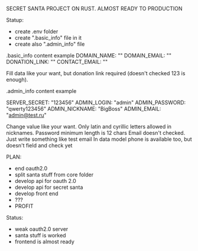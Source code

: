 SECRET SANTA PROJECT ON RUST. ALMOST READY TO PRODUCTION

Statup:
- create .env folder
- create ".basic_info" file in it
- create also ".admin_info" file


.basic_info content example
DOMAIN_NAME: ""
DOMAIN_EMAIL: ""
DONATION_LINK: ""
CONTACT_EMAIL: ""

Fill data like your want, but donation link required (doesn't checked 123 is enough).

.admin_info content example

SERVER_SECRET: "123456"
ADMIN_LOGIN: "admin"
ADMIN_PASSWORD: "qwerty123456"
ADMIN_NICKNAME: "BigBoss"
ADMIN_EMAIL: "admin@test.ru"

Change value like your want. Only latin and cyrillic letters allowed in nicknames.
Password minimum length is 12 chars
Email doesn't checked. Just write something like test email
In data model phone is available too, but doesn't field and check yet


PLAN:
- end oauth2.0
- split santa stuff from core folder
- develop api for oauth 2.0
- develop api for secret santa
- develop front end
- ???
- PROFIT

Status:
- weak oauth2.0 server
- santa stuff is worked
- frontend is almost ready